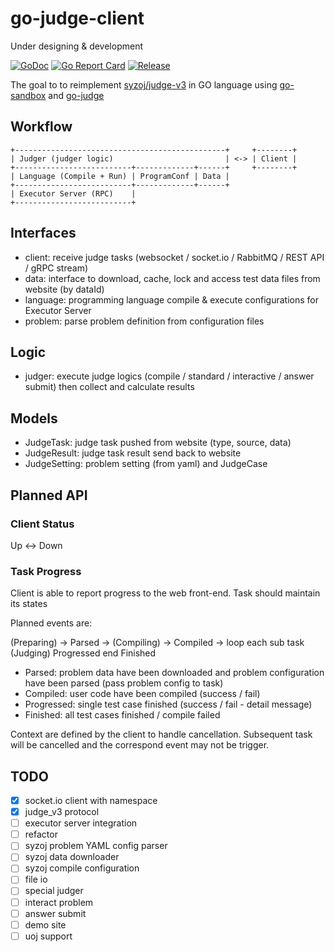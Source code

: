 # go-judge-client

Under designing & development

[![GoDoc](https://godoc.org/github.com/criyle/go-judge-client?status.svg)](https://godoc.org/github.com/criyle/go-judge-client) [![Go Report Card](https://goreportcard.com/badge/github.com/criyle/go-judge-client)](https://goreportcard.com/report/github.com/criyle/go-judge-client) [![Release](https://img.shields.io/github/v/tag/criyle/go-judge-client)](https://github.com/criyle/go-judge-client/releases/latest)

The goal to to reimplement [syzoj/judge-v3](https://github.com/syzoj/judge-v3) in GO language using [go-sandbox](https://github.com/criyle/go-sandbox) and [go-judge](https://github.com/criyle/go-judge)

## Workflow

``` text
+-----------------------------------------------+     +--------+
| Judger (judger logic)                         | <-> | Client |
+--------------------------+-------------+------+     +--------+
| Language (Compile + Run) | ProgramConf | Data |
+--------------------------+-------------+------+
| Executor Server (RPC)    |
+--------------------------+
```

## Interfaces

- client: receive judge tasks (websocket / socket.io / RabbitMQ / REST API / gRPC stream)
- data: interface to download, cache, lock and access test data files from website (by dataId)
- language: programming language compile & execute configurations for Executor Server
- problem: parse problem definition from configuration files

## Logic

- judger: execute judge logics (compile / standard / interactive / answer submit) then collect and calculate results

## Models

- JudgeTask: judge task pushed from website (type, source, data)
- JudgeResult: judge task result send back to website
- JudgeSetting: problem setting (from yaml) and JudgeCase

## Planned API

### Client Status

Up <-> Down

### Task Progress

Client is able to report progress to the web front-end. Task should maintain its states

Planned events are:

(Preparing) -> Parsed -> (Compiling) -> Compiled ->
loop each sub task
    (Judging)
    Progressed
end
Finished

- Parsed: problem data have been downloaded and problem configuration have been parsed (pass problem config to task)
- Compiled: user code have been compiled (success / fail)
- Progressed: single test case finished (success / fail - detail message)
- Finished: all test cases finished / compile failed

Context are defined by the client to handle cancellation. Subsequent task will be cancelled and the correspond event may not be trigger.

## TODO

- [x] socket.io client with namespace
- [x] judge_v3 protocol
- [ ] executor server integration
- [ ] refactor
- [ ] syzoj problem YAML config parser
- [ ] syzoj data downloader
- [ ] syzoj compile configuration
- [ ] file io
- [ ] special judger
- [ ] interact problem
- [ ] answer submit
- [ ] demo site
- [ ] uoj support
